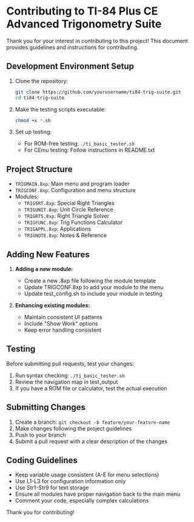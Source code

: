 # Contributing to TI-84 Plus CE Advanced Trigonometry Suite

Thank you for your interest in contributing to this project! This document provides guidelines and instructions for contributing.

## Development Environment Setup

1. Clone the repository:
   ```bash
   git clone https://github.com/yourusername/ti84-trig-suite.git
   cd ti84-trig-suite
   ```

2. Make the testing scripts executable:
   ```bash
   chmod +x *.sh
   ```

3. Set up testing:
   - For ROM-free testing: `./ti_basic_tester.sh`
   - For CEmu testing: Follow instructions in README.txt

## Project Structure

- `TRIGMAIN.8xp`: Main menu and program loader
- `TRIGCONF.8xp`: Configuration and menu structure
- Modules:
  - `TRIGSRT.8xp`: Special Right Triangles
  - `TRIGUNIT.8xp`: Unit Circle Reference
  - `TRIGRTS.8xp`: Right Triangle Solver
  - `TRIGFUNC.8xp`: Trig Functions Calculator
  - `TRIGAPPL.8xp`: Applications
  - `TRIGNOTE.8xp`: Notes & Reference

## Adding New Features

1. **Adding a new module:**
   - Create a new .8xp file following the module template
   - Update TRIGCONF.8xp to add your module to the menu
   - Update test_config.sh to include your module in testing

2. **Enhancing existing modules:**
   - Maintain consistent UI patterns
   - Include "Show Work" options
   - Keep error handling consistent

## Testing

Before submitting pull requests, test your changes:

1. Run syntax checking: `./ti_basic_tester.sh`
2. Review the navigation map in test_output
3. If you have a ROM file or calculator, test the actual execution

## Submitting Changes

1. Create a branch: `git checkout -b feature/your-feature-name`
2. Make changes following the project guidelines
3. Push to your branch
4. Submit a pull request with a clear description of the changes

## Coding Guidelines

- Keep variable usage consistent (A-E for menu selections)
- Use L1-L3 for configuration information only
- Use Str1-Str9 for text storage
- Ensure all modules have proper navigation back to the main menu
- Comment your code, especially complex calculations

Thank you for contributing!

